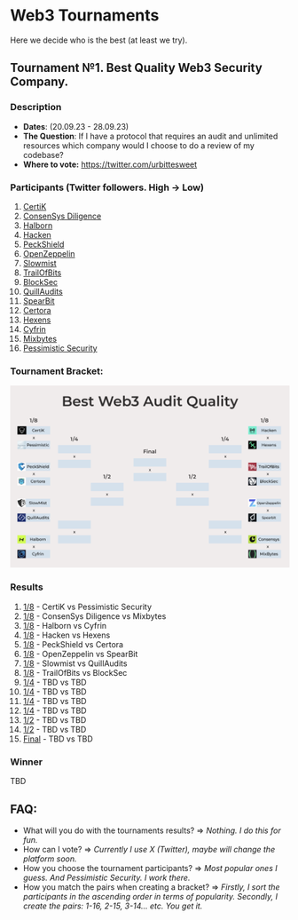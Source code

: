 # Web3 Tournaments
Here we decide who is the best (at least we try).

## Tournament №1. Best Quality Web3 Security Company.
### Description
* **Dates**: (20.09.23 - 28.09.23)
* **The Question**: If I have a protocol that requires an audit and unlimited resources which company would I choose to do a review of my codebase?
* **Where to vote:** https://twitter.com/urbittesweet
### Participants (Twitter followers. High -> Low)
1. [CertiK](https://www.certik.com/)
2. [ConsenSys Diligence](https://consensys.io/diligence/)
3. [Halborn](https://www.halborn.com/)
4. [Hacken](https://hacken.io/)
5. [PeckShield](https://peckshield.com/)
6. [OpenZeppelin](https://www.openzeppelin.com/)
7. [Slowmist](https://www.slowmist.com/)
8. [TrailOfBits](https://www.trailofbits.com/)
9. [BlockSec](https://blocksec.com/)
10. [QuillAudits](https://www.quillaudits.com/smart-contract-audit)
11. [SpearBit](https://spearbit.com/)
12. [Certora](https://www.certora.com/)
13. [Hexens](https://hexens.io/)
14. [Cyfrin](https://www.cyfrin.io/)
15. [Mixbytes](https://mixbytes.io/)
16. [Pessimistic Security](https://pessimistic.io/)
### Tournament Bracket:
![Bracket](https://github.com/ndkirillov/web3-tournaments/blob/main/Quality_Tournament.png)
### Results
1. [1/8](Link_To_Twitter_Vote) - CertiK vs Pessimistic Security
2. [1/8](Link_To_Twitter_Vote) - ConsenSys Diligence vs Mixbytes
3. [1/8](Link_To_Twitter_Vote) - Halborn vs Cyfrin
4. [1/8](Link_To_Twitter_Vote) - Hacken vs Hexens
5. [1/8](Link_To_Twitter_Vote) - PeckShield vs Certora
6. [1/8](Link_To_Twitter_Vote) - OpenZeppelin vs SpearBit
7. [1/8](Link_To_Twitter_Vote) - Slowmist vs QuillAudits
8. [1/8](Link_To_Twitter_Vote) - TrailOfBits vs BlockSec
9. [1/4](Link_To_Twitter_Vote) - TBD vs TBD
10. [1/4](Link_To_Twitter_Vote) - TBD vs TBD
11. [1/4](Link_To_Twitter_Vote) - TBD vs TBD
12. [1/4](Link_To_Twitter_Vote) - TBD vs TBD
13. [1/2](Link_To_Twitter_Vote) - TBD vs TBD
14. [1/2](Link_To_Twitter_Vote) - TBD vs TBD
15. [Final](Link_To_Twitter_Vote) - TBD vs TBD
### Winner
TBD

## FAQ:
* What will you do with the tournaments results? => _Nothing. I do this for fun._
* How can I vote? => _Currently I use X (Twitter), maybe will change the platform soon._
* How you choose the tournament participants? => _Most popular ones I guess. And Pessimistic Security. I work there._
* How you match the pairs when creating a bracket? => _Firstly, I sort the participants in the ascending order in terms of popularity. Secondly, I create the pairs: 1-16, 2-15, 3-14... etc. You get it._
